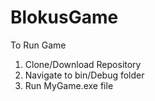 # BlokusGame

To Run Game
1. Clone/Download Repository
2. Navigate to bin/Debug folder
3. Run MyGame.exe file
